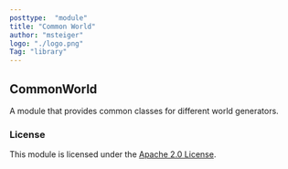 ```yaml
---
posttype:  "module"  
title: "Common World"
author: "msteiger"
logo: "./logo.png"
Tag: "library"
---
```


## CommonWorld

A module that provides common classes for different world generators.


### License

This module is licensed under the [Apache 2.0 License](http://www.apache.org/licenses/LICENSE-2.0.html).
